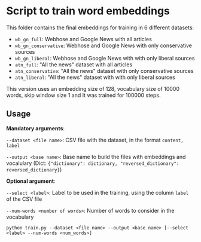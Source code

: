 # Script to train word embeddings

This folder contains the final embeddings for training in 6 different datasets:

- `wb_gn_full`: Webhose and Google News with all articles
- `wb_gn_conservative`: Webhose and Google News with only conservative sources
- `wb_gn_liberal`: Webhose and Google News with with only liberal sources
- `atn_full`: "All the news" dataset with all articles
- `atn_conservative`: "All the news" dataset with only conservative sources
- `atn_liberal`: "All the news" dataset with with only liberal sources

This version uses an embedding size of 128, vocabulary size of 10000 words, skip window size 1 and It was trained for 100000 steps.

## Usage

**Mandatory arguments**:

`--dataset <file name>`: CSV file with the dataset, in the format `content, label`

`--output <base name>`: Base name to build the files with embeddings and vocalulary (Dict: `{"dictionary": dictionary, "reversed_dictionary": reversed_dictionary}`)

**Optional argument**:

`--select <label>`: Label to be used in the training, using the column `label` of the CSV file

`--num-words <number of words>`: Number of words to consider in the vocabulary


```
python train.py --dataset <file name> --output <base name> [--select <label> --num-words <num_words>]
```
